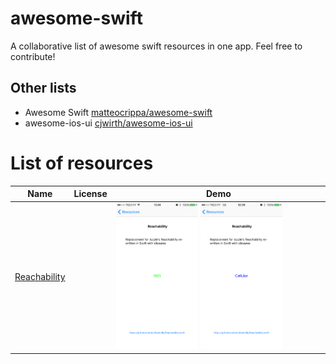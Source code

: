 # awesome-swift
A collaborative list of awesome swift resources in one app. Feel free to contribute!

## Other lists
- Awesome Swift [matteocrippa/awesome-swift](https://github.com/matteocrippa/awesome-swift)
- awesome-ios-ui [cjwirth/awesome-ios-ui](https://github.com/cjwirth/awesome-ios-ui)

List of resources
======================
Name | License | Demo
--- | --- | ---
[Reachability](https://github.com/ashleymills/Reachability.swift) |  |  <img src="/arts/Reachability.png" width="40%"> <img src="/arts/Reachability2.png" width="40%">

